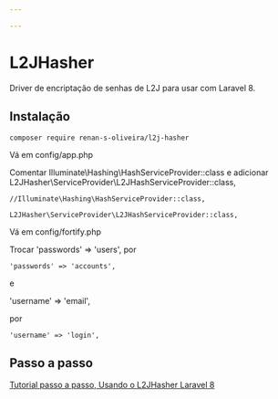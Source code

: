 ```yaml
---

---
```


# L2JHasher

Driver de encriptação de senhas de L2J para usar com Laravel 8.

## Instalação
```
composer require renan-s-oliveira/l2j-hasher
```
Vá em config/app.php

Comentar Illuminate\Hashing\HashServiceProvider::class e adicionar L2JHasher\ServiceProvider\L2JHashServiceProvider::class,
```
//Illuminate\Hashing\HashServiceProvider::class,

L2JHasher\ServiceProvider\L2JHashServiceProvider::class,
```

Vá em config/fortify.php

Trocar
'passwords' => 'users',
por
```
'passwords' => 'accounts',
```
e

'username' => 'email',

por 
```
'username' => 'login',
```

## Passo a passo

[Tutorial passo a passo, Usando o L2JHasher Laravel 8](https://www.l2jbrasil.com/forums/topic/140933-usando-a-autentica%C3%A7%C3%A3o-do-laravel-8-com-l2jhasher/)


